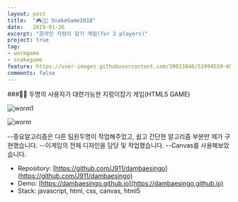 ```yaml
---
layout: post
title:  "🎮🐍🐛 SnakeGame2018"
date:   2019-01-26
excerpt: "온라인 지렁이 잡기 게임(for 2 players)"
project: true
tag:
- wormgame
- snakegame
feature: https://user-images.githubusercontent.com/30023840/51994559-65336d00-24f4-11e9-8028-016363a0dbf6.jpg
comments: false
---
```


###🚬🚫 두명의 사용자가 대련가능한 지렁이잡기 게임(HTML5 GAME)

![worm1](https://user-images.githubusercontent.com/30023840/51994559-65336d00-24f4-11e9-8028-016363a0dbf6.jpg)

![worm](https://user-images.githubusercontent.com/30023840/52529025-de6d6400-2d2d-11e9-8768-edd077f8e78d.jpg)

--중요알고리즘은 다른 팀원두명이 작업해주었고, 쉽고 간단한 알고리즘 부분만 제가 구현했습니다.
--이게임의 전체 디자인을 담당 및 작업했습니다.
--Canvas를 사용해보았습니다.
- Repository: [https://github.com/J911/dambaesingo](https://github.com/J911/dambaesingo)
- Demo: [https://dambaesingo.github.io](https://dambaesingo.github.io)
- Stack: javascript, html, css, canvas, html5
